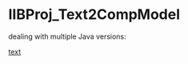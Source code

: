# IIBProj_Text2CompModel

dealing with multiple Java versions:

[text](https://batsov.com/articles/2021/12/10/working-with-multiple-versions-of-java-on-ubuntu/)
